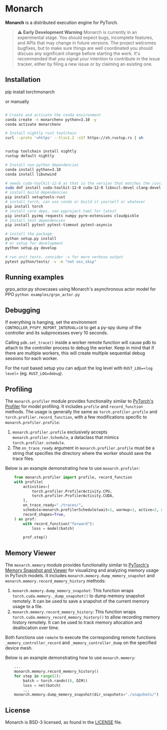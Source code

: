 # Monarch

**Monarch** is a distributed execution engine for PyTorch.

> ⚠️ **Early Development Warning** Monarch is currently in an experimental
> stage. You should expect bugs, incomplete features, and APIs that may change
> in future versions. The project welcomes bugfixes, but to make sure things are
> well coordinated you should discuss any significant change before starting the
> work. It's recommended that you signal your intention to contribute in the
> issue tracker, either by filing a new issue or by claiming an existing one.

## Installation

pip install torchmonarch

or manually

```sh

# Create and activate the conda environment
conda create -n monarchenv python=3.10 -y
conda activate monarchenv

# Install nightly rust toolchain
curl --proto '=https' --tlsv1.2 -sSf https://sh.rustup.rs | sh


rustup toolchain install nightly
rustup default nightly

# Install non-python dependencies
conda install python=3.10
conda install libunwind

# needs cuda-toolkit-12-0 as that is the version that matches the /usr/local/cuda/ on devservers
sudo dnf install cuda-toolkit-12-0 cuda-12-0 libnccl-devel clang-devel
# install build dependencies
pip install setuptools-rust
# install torch, can use conda or build it yourself or whatever
pip install torch
# install core deps, see pyproject.toml for latest
pip install pyzmq requests numpy pyre-extensions cloudpickle
# Install test dependencies
pip install pytest pytest-timeout pytest-asyncio

# install the package
python setup.py install
# or setup for development
python setup.py develop

# run unit tests. consider -s for more verbose output
pytest python/tests/ -v -m "not oss_skip"
```

## Running examples

grpo_actor.py showcases using Monarch's asynchronous actor model for PPO
`python examples/grpo_actor.py`

## Debugging

If everything is hanging, set the environment
`CONTROLLER_PYSPY_REPORT_INTERVAL=10` to get a py-spy dump of the controller and
its subprocesses every 10 seconds.

Calling `pdb.set_trace()` inside a worker remote function will cause pdb to
attach to the controller process to debug the worker. Keep in mind that if there
are multiple workers, this will create multiple sequential debug sessions for
each worker.

For the rust based setup you can adjust the log level with
`RUST_LOG=<log level>` (eg. `RUST_LOG=debug`).

## Profiling

The `monarch.profiler` module provides functionality similar to
[PyTorch's Profiler](https://pytorch.org/docs/stable/profiler.html) for model
profiling. It includes `profile` and `record_function` methods. The usage is
generally the same as `torch.profiler.profile` and
`torch.profiler.record_function`, with a few modifications specific to
`monarch.profiler.profile`:

1. `monarch.profiler.profile` exclusively accepts `monarch.profiler.Schedule`, a
   dataclass that mimics `torch.profiler.schedule`.
2. The `on_trace_ready` argument in `monarch.profiler.profile` must be a string
   that specifies the directory where the worker should save the trace files.

Below is an example demonstrating how to use `monarch.profiler`:

```py
    from monarch.profiler import profile, record_function
    with profile(
        activities=[
            torch.profiler.ProfilerActivity.CPU,
            torch.profiler.ProfilerActivity.CUDA,
        ],
        on_trace_ready="./traces/",
        schedule=monarch.profilerSchedule(wait=1, warmup=1, active=2, repeat=1),
        record_shapes=True,
    ) as prof:
        with record_function("forward"):
            loss = model(batch)

        prof.step()
```

## Memory Viewer

The `monarch.memory` module provides functionality similar to
[PyTorch's Memory Snapshot and Viewer](https://pytorch.org/docs/stable/torch_cuda_memory.html)
for visualizing and analyzing memory usage in PyTorch models. It includes
`monarch.memory.dump_memory_snapshot` and `monarch.memory.record_memory_history`
methods:

1. `monarch.memory.dump_memory_snapshot`: This function wraps
   `torch.cuda.memory._dump_snapshot()` to dump memory snapshot remotely. It can
   be used to save a snapshot of the current memory usage to a file.
2. `monarch.memory.record_memory_history`: This function wraps
   `torch.cuda.memory_record_memory_history()` to allow recording memory history
   remotely. It can be used to track memory allocation and deallocation over
   time.

Both functions use `remote` to execute the corresponding remote functions
`_memory_controller_record` and `_memory_controller_dump` on the specified
device mesh.

Below is an example demonstrating how to use `monarch.memory`:

```py
    ...
    monarch.memory.record_memory_history()
    for step in range(2):
        batch = torch.randn((8, DIM))
        loss = net(batch)
        ...
    monarch.memory.dump_memory_snapshot(dir_snapshots="./snapshots/")
```

## License

Monarch is BSD-3 licensed, as found in the [LICENSE](LICENSE) file.
